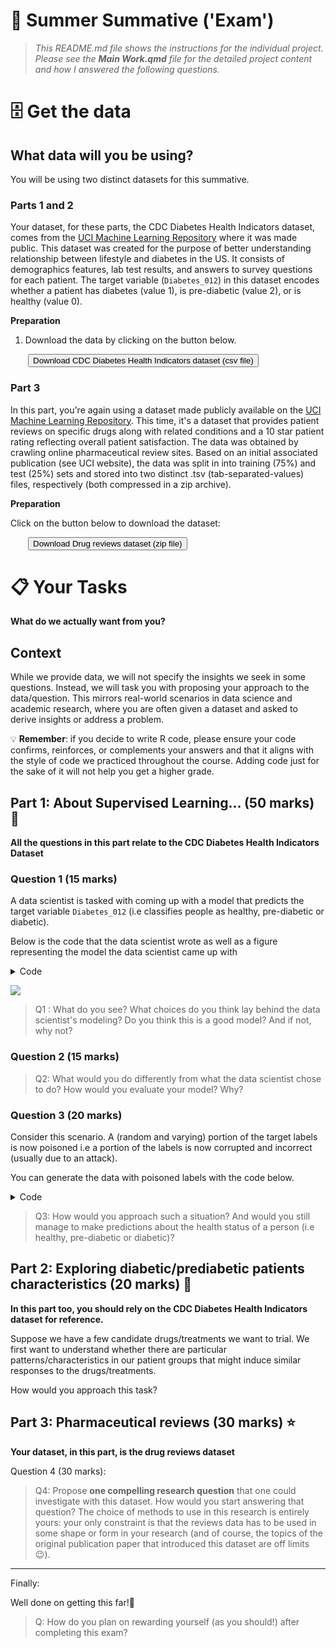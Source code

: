 # 📝 Summer Summative ('Exam')

>_This README.md file shows the instructions for the individual project. Please see the **Main Work.qmd** file for the detailed project content and how I answered the following questions._

# 🗄️ Get the data

## What data will you be using?

You will be using two distinct datasets for this summative.

### Parts 1 and 2

Your dataset, for these parts, the CDC Diabetes Health Indicators dataset, comes from the [UCI Machine Learning Repository](https://archive.ics.uci.edu/dataset/891/cdc+diabetes+health+indicators) where it was made public. This dataset was created for the purpose of better understanding relationship between lifestyle and diabetes in the US. It consists of demographics features, lab test results, and answers to survey questions for each patient. The target variable (`Diabetes_012`) in this dataset encodes whether a patient has diabetes (value 1), is pre-diabetic (value 2), or is healthy (value 0).

**Preparation**

1. Download the data by clicking on the button below.

<a href="cdc_diabetes.csv" style="margin-left:2em;" download>
    <button class="button-61">Download CDC Diabetes Health Indicators dataset (csv file)</button>
</a>

### Part 3

In this part, you're again using a dataset made publicly available on the [UCI Machine Learning Repository](https://archive.ics.uci.edu/dataset/462/drug+review+dataset+drugs+com). This time, it's a dataset that provides patient reviews on specific drugs along with related conditions and a 10 star patient rating reflecting overall patient satisfaction. The data was obtained by crawling online pharmaceutical review sites. Based on an initial associated publication (see UCI website), the data was split in into training (75%) and test (25%) sets and stored into two distinct .tsv (tab-separated-values) files, respectively (both compressed in a zip archive).

**Preparation**

Click on the button below to download the dataset:

<a href="drug_review_dataset.zip" style="margin-left:2em;" download>
    <button class="button-61">Download Drug reviews dataset (zip file)</button>
</a>


# 📋 Your Tasks

**What do we actually want from you?**

## Context

While we provide data, we will not specify the insights we seek in some questions. Instead, we will task you with proposing your approach to the data/question. This mirrors real-world scenarios in data science and academic research, where you are often given a dataset and asked to derive insights or address a problem.

💡 **Remember**: if you decide to write R code, please ensure your code confirms, reinforces, or complements your answers and that it aligns with the style of code we practiced throughout the course. Adding code just for the sake of it will not help you get a higher grade.

## Part 1: About Supervised Learning... (50 marks) 🤔

**All the questions in this part relate to the CDC Diabetes Health Indicators Dataset**

### Question 1 (15 marks)

A data scientist is tasked with coming up with a model that predicts the target variable `Diabetes_012` (i.e classifies people as healthy, pre-diabetic or diabetic).

Below is the code that the data scientist wrote as well as a figure representing the model the data scientist came up with

<details>
<summary>Code</summary>
    
```r
library(tidymodels)
library(rpart.plot)
library(dplyr)
library(readr)
library(recipes)

# Load the dataset
url <- "cdc_diabetes.csv"
diabetes_data <- read_csv(url)

# Display the first few rows of the dataset
head(diabetes_data)

diabetes_data <- diabetes_data %>%
  mutate(across(where(is.character), as.factor))

diabetes_data$Diabetes_012 <- as.factor(diabetes_data$Diabetes_012)

set.seed(42)

# Split the data into training (70%) and testing (30%) sets
data_split <- initial_split(diabetes_data, prop = 0.7)
train_data <- training(data_split)
test_data <- testing(data_split)

# Define a decision tree model 

tree_rec <-
  recipe(Diabetes_012 ~ .,
         data = train_data)

tree_spec <- decision_tree(cost_complexity = 0, mode="classification") %>%
  set_engine("rpart") 

# Define the workflow
tree_workflow <- workflow() %>%
  add_recipe(tree_rec) %>% 
  add_model(tree_spec) 

# Fit the model on the training data
tree_model <- 
  tree_workflow %>% 
  fit(data = train_data)

# Visualize the tree
tree_fit <- tree_model %>% extract_fit_engine()
rpart.plot(tree_fit,roundint=FALSE)
```
</details>

![](tree_plot.svg)

> Q1 : What do you see? What choices do you think lay behind the data scientist's modeling? Do you think this is a good model? And if not, why not?

### Question 2 (15 marks)

> Q2: What would you do differently from what the data scientist chose to do? How would you evaluate your model? Why?

### Question 3 (20 marks) 

Consider this scenario. A (random and varying) portion of the target labels is now poisoned i.e a portion of the labels is now corrupted and incorrect (usually due to an attack).

You can generate the data with poisoned labels with the code below.

<details>
<summary>Code</summary>
    
```r
# Load necessary libraries
library(tidymodels)
library(tidyverse)

# Load the CDC Diabetes Health Indicators dataset
# Replace this with the actual path to your dataset
diabetes_data <- read_csv("cdc_diabetes.csv")

# Function to poison a percentage of labels in the target column
poison_labels <- function(data, target_column, poison_percentage) {
  set.seed(42)
  n <- nrow(data)
  num_to_poison <- round(n * poison_percentage / 100)
  
  # Ensure the target column is a factor
  data[[target_column]] <- as.factor(data[[target_column]])
  
  # Randomly select indices to poison
  poison_indices <- sample(seq_len(n), size = num_to_poison, replace = FALSE)
  
  # Possible class labels
  possible_labels <- levels(data[[target_column]])
  
  # Poison the selected labels
  for (i in poison_indices) {
    current_label <- data[[target_column]][i]
    new_label <- sample(possible_labels[possible_labels != current_label], 1)
    data[[target_column]][i] <- new_label
  }
  
  return(data)
}

# Poison 10% of the Diabetes_012 labels in the dataset
# Change the last parameter to change the proportion of labels poisoned
poisoned_data <- poison_labels(diabetes_data, "Diabetes_012", 10)

# Inspect the first few rows of the poisoned data
head(poisoned_data)
```
</details>

> Q3: How would you approach such a situation? And would you still manage to make predictions about the health status of a person (i.e healthy, pre-diabetic or diabetic)?


## Part 2: Exploring diabetic/prediabetic patients characteristics (20 marks) 🩻

**In this part too, you should rely on the CDC Diabetes Health Indicators dataset for reference.**

Suppose we have a few candidate drugs/treatments we want to trial. We first want to understand whether there are particular patterns/characteristics in our patient groups that might induce similar responses to the drugs/treatments.

How would you approach this task?

## Part 3: Pharmaceutical reviews (30 marks) ⭐

**Your dataset, in this part, is the drug reviews dataset**

Question 4 (30 marks):

> Q4: Propose **one compelling research question** that one could investigate with this dataset. How would you start answering that question? The choice of methods to use in this research is entirely yours: your only constraint is that the reviews data has to be used in some shape or form in your research (and of course, the topics of the original publication paper that introduced this dataset are off limits 😉).

---

Finally:

Well done on getting this far!🎉

> Q: How do you plan on rewarding yourself (as you should!) after completing this exam?



